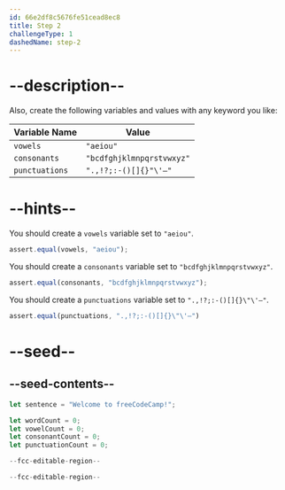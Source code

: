 ```yaml
---
id: 66e2df8c5676fe51cead8ec8
title: Step 2
challengeType: 1
dashedName: step-2
---
```


# --description--

Also, create the following variables and values with any keyword you like:

| Variable Name | Value |
| ----------- | ------- |
| `vowels`       | `"aeiou"`|
| `consonants`   | `"bcdfghjklmnpqrstvwxyz"`|
| `punctuations`   | `".,!?;:-()[]{}"\'–"`|

# --hints--

You should create a `vowels` variable set to `"aeiou"`.

```js
assert.equal(vowels, "aeiou");
```

You should create a `consonants` variable set to `"bcdfghjklmnpqrstvwxyz"`.

```js
assert.equal(consonants, "bcdfghjklmnpqrstvwxyz");
```

You should create a `punctuations` variable set to `".,!?;:-()[]{}\"\'–"`.

```js
assert.equal(punctuations, ".,!?;:-()[]{}\"\'–")
```

# --seed--

## --seed-contents--

```js
let sentence = "Welcome to freeCodeCamp!";

let wordCount = 0;
let vowelCount = 0;
let consonantCount = 0;
let punctuationCount = 0;

--fcc-editable-region--

--fcc-editable-region--
```
